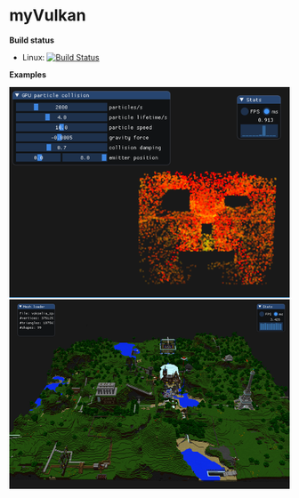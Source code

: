 # myVulkan

**Build status**

- Linux: [![Build Status](https://travis-ci.org/asciiwhite/myVulkan.svg?branch=master)](https://travis-ci.org/asciiwhite/myVulkan)

**Examples**

![Particles](doc/particles.png)
![Mesh Loader](doc/mesh_loader.png)